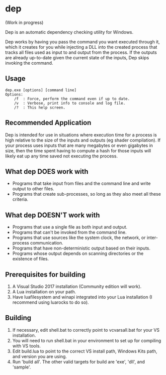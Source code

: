 # dep
(Work in progress)

Dep is an automatic dependency checking utility for Windows. 

Dep works by having you pass the command you want executed through it, which it creates for you while injecting a DLL into the created process that tracks all files used as input to and output from the process. If the outputs are already up-to-date given the current state of the inputs, Dep skips invoking the command. 

## Usage
```
dep.exe [options] [command line]
Options:
	/f	: Force, perform the command even if up to date.
	/v	: Verbose, print info to console and log file.
	/?	: This help screen.
```

## Recommended Application
Dep is intended for use in situations where execution time for a process is high relative to the size of the inputs and outputs (eg shader compilation). If your process uses inputs that are many megabytes or even gigabytes in size, then the time spent having to compute a hash for those inputs will likely eat up any time saved not executing the process. 

## What dep DOES work with
* Programs that take input from files and the command line and write output to other files. 
* Programs that create sub-processes, so long as they also meet all these criteria. 

## What dep DOESN'T work with
* Programs that use a single file as both input and output. 
* Programs that can't be invoked from the command line.
* Programs that use sources like the system clock, the network, or inter-process communication.
* Programs that have non-deterministic output based on their inputs. 
* Programs whose output depends on scanning directories or the existence of files. 

## Prerequisites for building
1. A Visual Studio 2017 installation (Community edition will work).
2. A Lua installation on your path.
3. Have luafilesystem and winapi integrated into your Lua installation (I recommend using luarocks to do so).

## Building
1. If necessary, edit shell.bat to correctly point to vcvarsall.bat for your VS installation.
2. You will need to run shell.bat in your environment to set up for compiling with VS tools.
3. Edit build.lua to point to the correct VS install path, Windows Kits path, and version you are using.
4. Run 'build all'. The other valid targets for build are 'exe', 'dll', and 'sample'.
